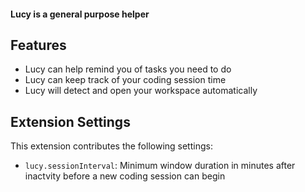 #### Lucy is a general purpose helper

## Features

- Lucy can help remind you of tasks you need to do
- Lucy can keep track of your coding session time
- Lucy will detect and open your workspace automatically

## Extension Settings

This extension contributes the following settings:

- `lucy.sessionInterval`: Minimum window duration in minutes after inactvity before a new coding session can begin

